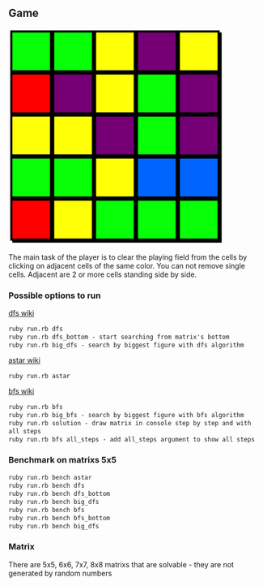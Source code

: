 ## Game

![Screenshot](https://github.com/kolyastepanets/it_duel/blob/master/scheenshots/game.jpg)

The main task of the player is to clear the playing field from the cells by clicking on adjacent cells of the same color.
You can not remove single cells. Adjacent are 2 or more cells standing side by side.

### Possible options to run
[dfs wiki](https://en.wikipedia.org/wiki/Depth-first_search)
```
ruby run.rb dfs
ruby run.rb dfs_bottom - start searching from matrix's bottom
ruby run.rb big_dfs - search by biggest figure with dfs algorithm
```
[astar wiki](https://en.wikipedia.org/wiki/A*_search_algorithm)
```
ruby run.rb astar 
```

[bfs wiki](https://en.wikipedia.org/wiki/Breadth-first_search)

```
ruby run.rb bfs
ruby run.rb big_bfs - search by biggest figure with bfs algorithm
ruby run.rb solution - draw matrix in console step by step and with all steps
ruby run.rb bfs all_steps - add all_steps argument to show all steps
```
### Benchmark on matrixs 5x5
```
ruby run.rb bench astar
ruby run.rb bench dfs
ruby run.rb bench dfs_bottom
ruby run.rb bench big_dfs
ruby run.rb bench bfs
ruby run.rb bench bfs_bottom
ruby run.rb bench big_dfs
```

### Matrix
There are 5x5, 6x6, 7x7, 8x8 matrixs that are solvable - they are not generated by random numbers
